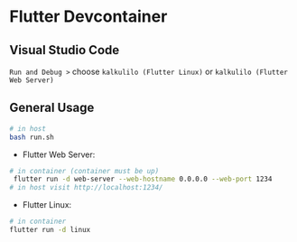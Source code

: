 # Flutter Devcontainer

## Visual Studio Code

`Run and Debug >` choose `kalkulilo (Flutter Linux)` or `kalkulilo (Flutter Web Server)` 

## General Usage

```bash
# in host
bash run.sh
```

- Flutter Web Server:

```bash
# in container (container must be up)
 flutter run -d web-server --web-hostname 0.0.0.0 --web-port 1234
# in host visit http://localhost:1234/
```

- Flutter Linux:

```bash
# in container
flutter run -d linux
```
